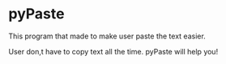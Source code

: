 # pyPaste

This program that made to make user paste the text easier.

User don,t have to copy text all the time. pyPaste will help you!
